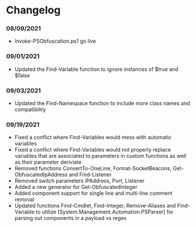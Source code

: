 # Changelog

### 08/09/2021
* Invoke-PSObfuscation.ps1 go live
 
### 09/01/2021
* Updated the Find-Variable function to ignore instances of $true and $false

### 09/03/2021
* Updated the Find-Namespace function to include more class names and compatibility

### 09/19/2021
* Fixed a conflict where Find-Variables would mess with automatic variables
* Fixed a conflict where Find-Variables would not properly replace variables that are associated to parameters in custom functions as well as their parameter deriviate
* Removed functions ConvertTo-OneLine, Format-SocketBeacons, Get-ObfuscatedIpAddress and Find-Listener
* Removed switch parameters IPAddress, Port, Listener
* Added a new generator for Get-ObfuscatedInteger
* Added component support for single line and multi-line comment removal
* Updated functions Find-Cmdlet, Find-Integer, Remove-Aliases and Find-Variable to utilize [System.Management.Automation.PSParser] for parsing out components in a payload vs regex
